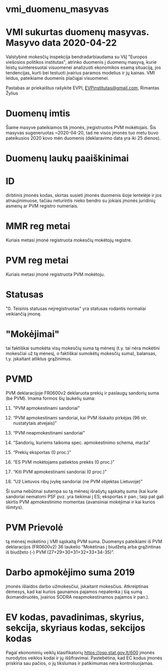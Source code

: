 # vmi_duomenu_masyvas
#
# VMI sukurtas duomenų masyvas. Masyvo data 2020-04-22
Valstybinė mokesčių inspekcija bendradarbiaudama su VšĮ "Europos viešosios politikos institutas", atrinko duomenis į duomenų masyvą, kurie leistų suinteresuotai visuomenei analizuoti ekonomikos esamą situaciją, jos tendencijas, kurti bei testuoti įvairius paramos modelius ir jų kainas. VMI leidus, pateikiame duomenis plačiąjai visuomenei.

Pastabas ar priekaištus rašykite EVPI, EVPinstitutas@gmail.com, Rimantas Žylius

# Duomenų imtis
Šiame masyve pateikiamos tik įmonės, įregistruotos PVM mokėtojais.
Šis masyvas sugeneruotas ~2020-04-20, tad ne visos įmonės tuo metu buvo pateikusios 2020 kovo mėn duomenis (deklaravimo data yra iki 25 dienos). 


# Duomenų laukų paaiškinimai
# ID
dirbtinis įmonės kodas, skirtas susieti įmonės duomenis šioje lentelėje ir jos atnaujinimuose, tačiau neturintis nieko bendro su jokiais įmonės juridinių asmenų ar PVM registro numeriais.

# MMR reg metai
Kuriais metasi įmonė registruota mokesčių mokėtojų registre.

# PVM reg metai
Kuriais metasi įmonė registruota PVM  mokėtoju.

# Statusas
"0. Teisinis statusas neįregistruotas" yra statusas rodantis normaliai veikiančią įmonę. 

# "Mokėjimai"
tai faktiškai sumokėta visų mokesčių suma tą mėnesį (t.y. tai nėra mokėtini mokesčiai už tą mėnesį, o faktiškai sumokėtų mokesčių suma), balansas, t.y. įskaitant atliktus grąžinimus.

# PVMD 
PVM deklaracijoje FR0600v2 deklaruota prekių ir paslaugų sandorių suma (be PVM). Imama formos šių laukelių suma:

11. "PVM apmokestinami sandoriai”

12. “PVM apmokestinami sandoriai, kai PVM išskaito pirkėjas (96 str. nustatytais atvejais)”

13. “PVM neapmokestinami sandoriai”

16. “Sandorių, kuriems taikoma spec. apmokestinimo schema, marža”

17. “Prekių eksportas (0 proc.)”

18. “ES PVM mokėtojams patiektos prekės (0 proc.)”

19. “Kiti PVM apmokestinami sandoriai (0 proc.)”

20. “Už Lietuvos ribų įvykę sandoriai (ne PVM objektas Lietuvoje)”

Ši suma nebūtinai sutampa su tą mėnesį išrašytų sąskaitų suma (kai kurie sandoriai nematomi PSF pvz. yra tiekimai į ES; eksportas ir pan.; taip pat gali skirtis PVM apmokestinimo momentas (avansiniai mokėjimai ir kai kurios išimtys).
 
# PVM Prievolė 
tą mėnesį mokėtino į VMI sąskaitą PVM suma. 
Duomenys pateikiami iš PVM deklaracijos (FR0600v2) 36 laukelio “Mokėtinas į biudžetą arba grąžintinas iš biudžeto (-) PVM (27+29+30+31+32+33+34-35)”.
 
# Darbo apmokėjimo suma 2019
įmonės išlaidos darbo užmokesčiui, įskaitant mokesčius. Atkreiptinas dėmesys, kad kai kurios gaunamos pajamos nepatenka į šią sumą (komandiruotės, įvairios SODRA neapmokestinamos pajamos ir pan.).

# EV kodas, pavadinimas, skyrius, sekcija, skyriaus kodas, sekcijos kodas
Pagal ekonominių veiklų klasifikatorių https://osp.stat.gov.lt/600 įmonės nurodytos veiklos kodai ir jų iššifravimai.
Pastebėtina, kad EC kodus įmonės priskiria sau pačios, o jų tikslumas ir patikimumas nėra kontroliuojamas.


